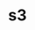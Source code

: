 ---
layout: landing_page
sidebar: qq_cli_command_reference_sidebar
summary: Listing of commands for s3
title: s3
zendesk_source: qq CLI Command Guide

---